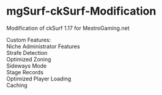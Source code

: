 # mgSurf-ckSurf-Modification
Modification of ckSurf 1.17 for MestroGaming.net

Custom Features:<br>
Niche Administrator Features<br>
Strafe Detection<br>
Optimized Zoning<br>
Sideways Mode<br>
Stage Records<br>
Optimized Player Loading<br>
Caching
